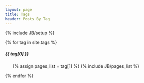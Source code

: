 ```yaml
---
layout: page
title: Tags
header: Posts By Tag
---
```

{% include JB/setup %}

<!-- <ul class="tag_box inline">
  {% assign tags_list = site.tags %}  
  {% include custom/ordered_tags_list %}
</ul>
<hr> -->

{% for tag in site.tags %} 
  <h5 id="{{ tag[0] }}">{{ tag[0] }}</h5>
  <ul>
    {% assign pages_list = tag[1] %}  
    {% include JB/pages_list %}
  </ul>
{% endfor %}
